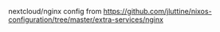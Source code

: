 nextcloud/nginx config from https://github.com/jluttine/nixos-configuration/tree/master/extra-services/nginx
